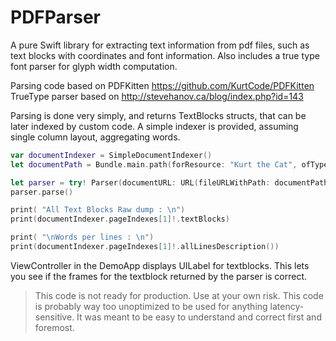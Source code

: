 #  PDFParser
A pure Swift library for extracting text information from pdf files, such as text blocks with coordinates and font information. Also includes a true type font parser for glyph width computation.

Parsing code based on PDFKitten https://github.com/KurtCode/PDFKitten
TrueType parser based on  http://stevehanov.ca/blog/index.php?id=143

Parsing is done very simply, and returns TextBlocks structs, that can be later indexed by custom code.
A simple indexer is provided, assuming single column layout, aggregating words.

```Swift
var documentIndexer = SimpleDocumentIndexer()
let documentPath = Bundle.main.path(forResource: "Kurt the Cat", ofType: "pdf", inDirectory: nil, forLocalization: nil)

let parser = try! Parser(documentURL: URL(fileURLWithPath: documentPath!), delegate:self, indexer: documentIndexer)
parser.parse()

print( "All Text Blocks Raw dump : \n")
print(documentIndexer.pageIndexes[1]!.textBlocks)

print( "\nWords per lines : \n")
print(documentIndexer.pageIndexes[1]!.allLinesDescription())
```

ViewController in the DemoApp displays UILabel for textblocks. This lets you see if the frames for the textblock returned by the parser is correct.

> This code is not ready for production. Use at your own risk.
> This code is probably way too unoptimized to be used for anything latency-sensitive. It was meant to be easy to understand and correct first and foremost. 
